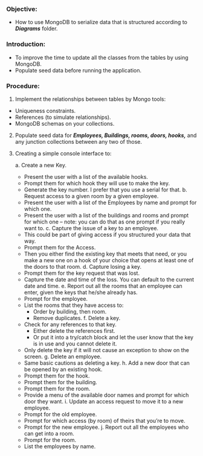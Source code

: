 ### Objective: 
- How to use MongoDB to serialize data that is structured according to ***Diagrams*** folder.
### Introduction:
- To improve the time to update all the classes from the tables by using MongoDB.
- Populate seed data before running the application.

### Procedure:
1. Implement the relationships between tables by Mongo tools:
 - Uniqueness constraints.
 - References (to simulate relationships).
 - MongoDB schemas on your collections.
2. Populate seed data for ***Employees, Buildings, rooms, doors, hooks,*** and any junction collections between any two of those.
3. Creating a simple console interface to:
   
   a.	Create a new Key.
      - Present the user with a list of the available hooks.
      - Prompt them for which hook they will use to make the key.
      - Generate the key number.  I prefer that you use a serial for that.
   b.	Request access to a given room by a given employee.
      - Present the user with a list of the Employees by name and prompt for which one.
      - Present the user with a list of the buildings and rooms and prompt for which one – note: you can do that as one prompt if you really want to.
   c.	Capture the issue of a key to an employee.
      - This could be part of giving access if you structured your data that way.
      - Prompt them for the Access.
      - Then you either find the existing key that meets that need, or you make a new one on a hook of your choice that opens at least one of the doors to that room.
   d.	Capture losing a key.
      - Prompt them for the key request that was lost.
      - Capture the date and time of the loss.  You can default to the current date and time.
   e.	Report out all the rooms that an employee can enter, given the keys that he/she already has.
      - Prompt for the employee.
      - List the rooms that they have access to:
        - Order by building, then room.
        - Remove duplicates.
   f.	Delete a key.
      - Check for any references to that key.
        - Either delete the references first.
        - Or put it into a try/catch block and let the user know that the key is in use and you cannot delete it.
      - Only delete the key if it will not cause an exception to show on the screen.
   g.	Delete an employee.
      - Same basic cautions as deleting a key.
   h. Add a new door that can be opened by an existing hook.
      - Prompt them for the hook.
      - Prompt them for the building.
      - Prompt them for the room.
      - Provide a menu of the available door names and prompt for which door they want.
   i.	Update an access request to move it to a new employee.
      - Prompt for the old employee.
      - Prompt for which access (by room) of theirs that you’re to move.
      - Prompt for the new employee.
   j.	Report out all the employees who can get into a room.
      - Prompt for the room.
      - List the employees by name.

